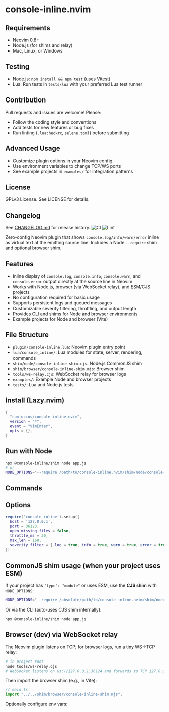 # console-inline.nvim

## Requirements

- Neovim 0.8+
- Node.js (for shims and relay)
- Mac, Linux, or Windows

## Testing

- Node.js: `npm install && npm test` (uses Vitest)
- Lua: Run tests in `tests/lua` with your preferred Lua test runner

## Contribution

Pull requests and issues are welcome! Please:

- Follow the coding style and conventions
- Add tests for new features or bug fixes
- Run linting (`.luacheckrc`, `selene.toml`) before submitting

## Advanced Usage

- Customize plugin options in your Neovim config
- Use environment variables to change TCP/WS ports
- See example projects in `examples/` for integration patterns

## License

GPLv3 License. See LICENSE for details.

## Changelog

See [CHANGELOG.md](CHANGELOG.md) for release history.
![CI](https://github.com/comfucios/console-inline.nvim/actions/workflows/ci.yml/badge.svg)
![Lint](https://github.com/comfucios/console-inline.nvim/actions/workflows/lint.yml/badge.svg)

Zero-config Neovim plugin that shows `console.log/info/warn/error` inline as virtual text at the emitting source line.
Includes a Node `--require` shim and optional browser shim.

## Features

- Inline display of `console.log`, `console.info`, `console.warn`, and `console.error` output directly at the source line in Neovim
- Works with Node.js, browser (via WebSocket relay), and ESM/CJS projects
- No configuration required for basic usage
- Supports persistent logs and queued messages
- Customizable severity filtering, throttling, and output length
- Provides CLI and shims for Node and browser environments
- Example projects for Node and browser (Vite)

## File Structure

- `plugin/console-inline.lua`: Neovim plugin entry point
- `lua/console_inline/`: Lua modules for state, server, rendering, commands
- `shim/node/console-inline-shim.cjs`: Node.js CommonJS shim
- `shim/browser/console-inline-shim.mjs`: Browser shim
- `tools/ws-relay.cjs`: WebSocket relay for browser logs
- `examples/`: Example Node and browser projects
- `tests/`: Lua and Node.js tests

## Install (Lazy.nvim)

```lua
{
  "comfucios/console-inline.nvim",
  version = "*",
  event = "VimEnter",
  opts = {},
}
```

## Run with Node

```bash
npx @console-inline/shim node app.js
# or
NODE_OPTIONS="--require /path/to/console-inline.nvim/shim/node/console-inline-shim.js" node app.js
```

## Commands

## Options

```lua
require('console_inline').setup({
  host = '127.0.0.1',
  port = 36123,
  open_missing_files = false,
  throttle_ms = 30,
  max_len = 160,
  severity_filter = { log = true, info = true, warn = true, error = true },
})
```

## CommonJS shim usage (when your project uses ESM)

If your project has `"type": "module"` or uses ESM, use the **CJS shim** with `NODE_OPTIONS`:

```bash
NODE_OPTIONS="--require /absolute/path/to/console-inline.nvim/shim/node/console-inline-shim.cjs" node app.js
```

Or via the CLI (auto-uses CJS shim internally):

```bash
npx @console-inline/shim node app.js
```

## Browser (dev) via WebSocket relay

The Neovim plugin listens on TCP; for browser logs, run a tiny WS→TCP relay:

```bash
# in project root
node tools/ws-relay.cjs
# WebSocket listens on ws://127.0.0.1:36124 and forwards to TCP 127.0.0.1:36123
```

Then import the browser shim (e.g., in Vite):

```ts
// main.ts
import "../../shim/browser/console-inline-shim.mjs";
```

Optionally configure env vars:
